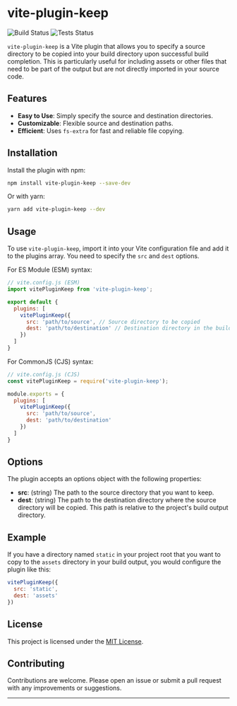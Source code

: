 # vite-plugin-keep
![Build Status](https://github.com/shahidullahkhankhattak/vite-plugin-keep/actions/workflows/build.yml/badge.svg?branch=main)
![Tests Status](https://github.com/shahidullahkhankhattak/vite-plugin-keep/actions/workflows/test.yml/badge.svg?branch=main&event=push)

`vite-plugin-keep` is a Vite plugin that allows you to specify a source directory to be copied into your build directory upon successful build completion. This is particularly useful for including assets or other files that need to be part of the output but are not directly imported in your source code.

## Features

- **Easy to Use**: Simply specify the source and destination directories.
- **Customizable**: Flexible source and destination paths.
- **Efficient**: Uses `fs-extra` for fast and reliable file copying.

## Installation

Install the plugin with npm:

```bash
npm install vite-plugin-keep --save-dev
```

Or with yarn:

```bash
yarn add vite-plugin-keep --dev
```

## Usage

To use `vite-plugin-keep`, import it into your Vite configuration file and add it to the plugins array. You need to specify the `src` and `dest` options.

For ES Module (ESM) syntax:

```javascript
// vite.config.js (ESM)
import vitePluginKeep from 'vite-plugin-keep';

export default {
  plugins: [
    vitePluginKeep({
      src: 'path/to/source', // Source directory to be copied
      dest: 'path/to/destination' // Destination directory in the build folder
    })
  ]
}
```

For CommonJS (CJS) syntax:

```javascript
// vite.config.js (CJS)
const vitePluginKeep = require('vite-plugin-keep');

module.exports = {
  plugins: [
    vitePluginKeep({
      src: 'path/to/source',
      dest: 'path/to/destination'
    })
  ]
}
```

## Options

The plugin accepts an options object with the following properties:

- **src**: (string) The path to the source directory that you want to keep.
- **dest**: (string) The path to the destination directory where the source directory will be copied. This path is relative to the project's build output directory.

## Example

If you have a directory named `static` in your project root that you want to copy to the `assets` directory in your build output, you would configure the plugin like this:

```javascript
vitePluginKeep({
  src: 'static',
  dest: 'assets'
})
```

## License

This project is licensed under the [MIT License](LICENSE).

## Contributing

Contributions are welcome. Please open an issue or submit a pull request with any improvements or suggestions.

---
